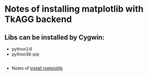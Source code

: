 # Notes of installing matplotlib with TkAGG backend

## Libs can be installed by Cygwin:

* python3.6
* python36-pip




## 
* Notes of [install matplotlib](https://matplotlib.org/faq/installing_faq.html)


